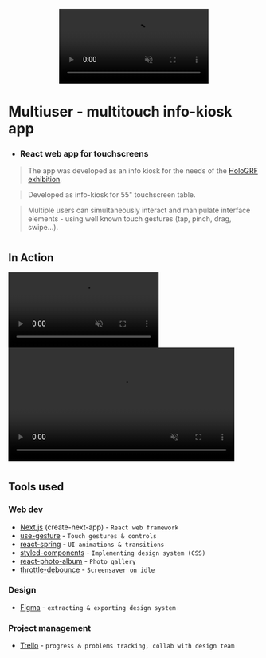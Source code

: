<video src="docs/interactive-table-loop.mp4" autoplay loop muted style="display: block; margin: 0 auto"></video>

# Multiuser - multitouch info-kiosk app

- ### React web app for touchscreens

> The app was developed as an info kiosk for the needs of the [HoloGRF exhibition](https://www.instagram.com/hologrf/).

> Developed as info-kiosk for 55" touchscreen table.

> Multiple users can simultaneously interact and manipulate interface elements - using well known touch gestures (tap, pinch, drag, swipe...).

#

## In Action

<video src="docs/interactive-table2.mp4" controls width="60%" muted></video>
<video src="docs/interactive-table1.mp4" controls width="90%" muted>
</video>

#

## Tools used

### Web dev

- [Next.js](https://nextjs.org/) (create-next-app) - `React web framework`
- [use-gesture](https://use-gesture.netlify.app/) - `Touch gestures & controls`
- [react-spring](https://react-spring.dev/) - `UI animations & transitions`
- [styled-components](https://styled-components.com/) - `Implementing design system (CSS)`
- [react-photo-album](https://react-photo-album.com/) - `Photo gallery`
- [throttle-debounce](https://github.com/niksy/throttle-debounce) - `Screensaver on idle`

### Design

- [Figma](https://figma.com/) - `extracting & exporting design system`

### Project management

- [Trello](https://trello.com/) - `progress & problems tracking, collab with design team`

